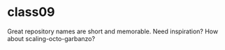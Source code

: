 # class09
Great repository names are short and memorable. Need inspiration? How about scaling-octo-garbanzo?
